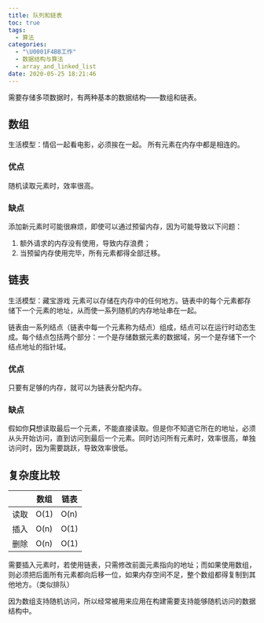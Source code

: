 ```yaml
---
title: 队列和链表
toc: true
tags:
  - 算法
categories:
  - "\U0001F4BB工作"
  - 数据结构与算法
  - array_and_linked_list
date: 2020-05-25 18:21:46
---
```

需要存储多项数据时，有两种基本的数据结构——数组和链表。

## 数组
生活模型：情侣一起看电影，必须挨在一起。
所有元素在内存中都是相连的。

### 优点
随机读取元素时，效率很高。

### 缺点
添加新元素时可能很麻烦，即使可以通过预留内存，因为可能导致以下问题：

1. 额外请求的内存没有使用，导致内存浪费；
2. 当预留内存使用完毕，所有元素都得全部迁移。

## 链表
生活模型：藏宝游戏
元素可以存储在内存中的任何地方。链表中的每个元素都存储下一个元素的地址，从而使一系列随机的内存地址串在一起。

链表由一系列结点（链表中每一个元素称为结点）组成，结点可以在运行时动态生成。每个结点包括两个部分：一个是存储数据元素的数据域，另一个是存储下一个结点地址的指针域。

### 优点
只要有足够的内存，就可以为链表分配内存。

### 缺点
假如你**只**想读取最后一个元素，不能直接读取。但是你不知道它所在的地址，必须从头开始访问，直到访问到最后一个元素。同时访问所有元素时，效率很高，单独访问时，因为需要跳跃，导致效率很低。

## 复杂度比较

|      | 数组 | 链表 |
| ---- | ---- | ---- |
| 读取 | O(1) | O(n) |
| 插入 | O(n) | O(1) |
| 删除 | O(n) | O(1) |

需要插入元素时，若使用链表，只需修改前面元素指向的地址；而如果使用数组，则必须把后面所有元素都向后移一位，如果内存空间不足，整个数组都得复制到其他地方。（类似排队）

因为数组支持随机访问，所以经常被用来应用在构建需要支持能够随机访问的数据结构中。